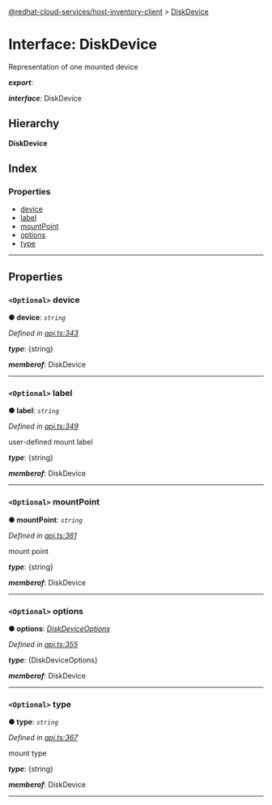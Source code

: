 [@redhat-cloud-services/host-inventory-client](../README.md) > [DiskDevice](../interfaces/diskdevice.md)

# Interface: DiskDevice

Representation of one mounted device

*__export__*: 

*__interface__*: DiskDevice

## Hierarchy

**DiskDevice**

## Index

### Properties

* [device](diskdevice.md#device)
* [label](diskdevice.md#label)
* [mountPoint](diskdevice.md#mountpoint)
* [options](diskdevice.md#options)
* [type](diskdevice.md#type)

---

## Properties

<a id="device"></a>

### `<Optional>` device

**● device**: *`string`*

*Defined in [api.ts:343](https://github.com/RedHatInsights/javascript-clients/blob/master/packages/host-inventory/api.ts#L343)*

*__type__*: {string}

*__memberof__*: DiskDevice

___
<a id="label"></a>

### `<Optional>` label

**● label**: *`string`*

*Defined in [api.ts:349](https://github.com/RedHatInsights/javascript-clients/blob/master/packages/host-inventory/api.ts#L349)*

user-defined mount label

*__type__*: {string}

*__memberof__*: DiskDevice

___
<a id="mountpoint"></a>

### `<Optional>` mountPoint

**● mountPoint**: *`string`*

*Defined in [api.ts:361](https://github.com/RedHatInsights/javascript-clients/blob/master/packages/host-inventory/api.ts#L361)*

mount point

*__type__*: {string}

*__memberof__*: DiskDevice

___
<a id="options"></a>

### `<Optional>` options

**● options**: *[DiskDeviceOptions](diskdeviceoptions.md)*

*Defined in [api.ts:355](https://github.com/RedHatInsights/javascript-clients/blob/master/packages/host-inventory/api.ts#L355)*

*__type__*: {DiskDeviceOptions}

*__memberof__*: DiskDevice

___
<a id="type"></a>

### `<Optional>` type

**● type**: *`string`*

*Defined in [api.ts:367](https://github.com/RedHatInsights/javascript-clients/blob/master/packages/host-inventory/api.ts#L367)*

mount type

*__type__*: {string}

*__memberof__*: DiskDevice

___

